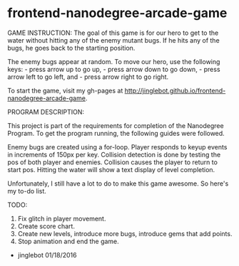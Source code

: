 frontend-nanodegree-arcade-game
===============================

GAME INSTRUCTION:
The goal of this game is for our hero to get to the water without hitting any of the enemy mutant bugs. If he hits any of the bugs, he goes back to the starting position. 

The enemy bugs appear at random. To move our hero, use the following keys:
	- press arrow up to go up,
	- press arrow down to go down,
	- press arrow left to go left, and
	- press arrow right to go right.

To start the game, visit my gh-pages at http://jinglebot.github.io/frontend-nanodegree-arcade-game.



PROGRAM DESCRIPTION:

This project is part of the requirements for completion of the Nanodegree Program. To get the program running, the following guides were followed. 

Enemy bugs are created using a for-loop. 
Player responds to keyup events in increments of 150px per key.
Collision detection is done by testing the pos of both player and enemies.
Collision causes the player to return to start pos.
Hitting the water will show a text display of level completion.

Unfortunately, I still have a lot to do to make this game awesome. So here's my to-do list.

TODO:
1. Fix glitch in player movement.
2. Create score chart.
3. Create new levels, introduce more bugs, introduce gems that add points.
4. Stop animation and end the game.

- jinglebot
  01/18/2016

